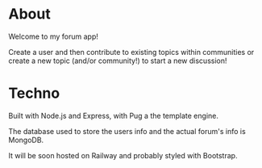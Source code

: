# About

Welcome to my forum app! 

Create a user and then contribute to existing topics within communities
or create a new topic (and/or community!) to start a new discussion!

# Techno

Built with Node.js and Express, with Pug a the template engine.

The database used to store the users info and the actual forum's info is MongoDB.

It will be soon hosted on Railway and probably styled with Bootstrap.
